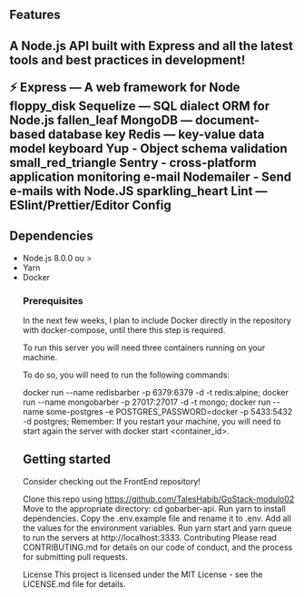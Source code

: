 
<h2>Features<h2>
  
<p>A Node.js API built with Express and all the latest tools and best practices in development!</p>

⚡ Express — A web framework for Node
floppy_disk Sequelize — SQL dialect ORM for Node.js
fallen_leaf MongoDB — document-based database
key Redis — key-value data model
keyboard Yup - Object schema validation
small_red_triangle Sentry - cross-platform application monitoring
e-mail Nodemailer - Send e-mails with Node.JS
sparkling_heart Lint — ESlint/Prettier/Editor Config

<h2>Dependencies</h2>
<ul>
  <li>Node.js 8.0.0 ou ></li>
  <li>Yarn</li>
  <li>Docker</li>
  
  
<h3> Prerequisites </h3>
In the next few weeks, I plan to include Docker directly in the repository with docker-compose, until there this step is required.

To run this server you will need three containers running on your machine.

To do so, you will need to run the following commands:

docker run --name redisbarber -p 6379:6379 -d -t redis:alpine;
docker run --name mongobarber -p 27017:27017 -d -t mongo;
docker run --name some-postgres -e POSTGRES_PASSWORD=docker -p 5433:5432 -d postgres;
Remember: If you restart your machine, you will need to start again the server with docker start <container_id>.

<h2> Getting started </h2>
Consider checking out the FrontEnd repository!

Clone this repo using https://github.com/TalesHabib/GoStack-modulo02
Move to the appropriate directory: cd gobarber-api.
Run yarn to install dependencies.
Copy the .env.example file and rename it to .env.
Add all the values for the environment variables.
Run yarn start and yarn queue to run the servers at http://localhost:3333.
Contributing
Please read CONTRIBUTING.md for details on our code of conduct, and the process for submitting pull requests.

License
This project is licensed under the MIT License - see the LICENSE.md file for details.
